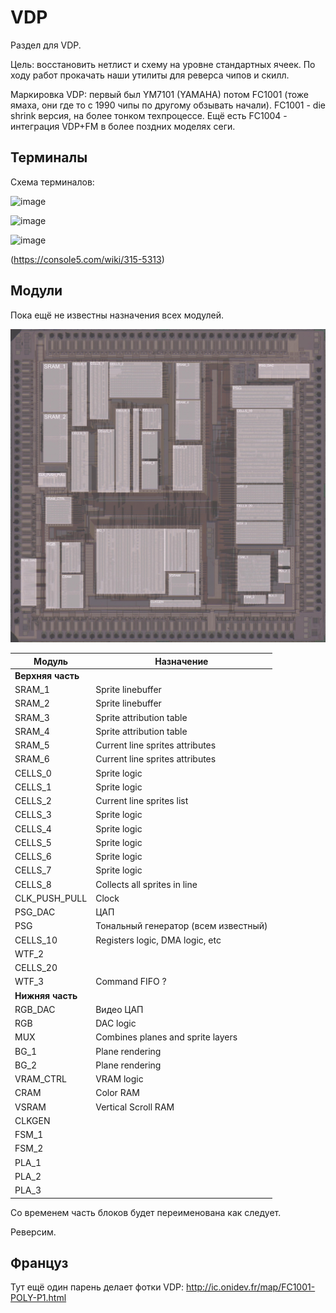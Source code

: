 # VDP

Раздел для VDP.

Цель: восстановить нетлист и схему на уровне стандартных ячеек. По ходу работ прокачать наши утилиты для реверса чипов и скилл.

Маркировка VDP: первый был YM7101 (YAMAHA) потом FC1001 (тоже ямаха, они где то с 1990 чипы по другому обзывать начали). FC1001 - die shrink версия, на более тонком техпроцессе. Ещё есть FC1004 - интеграция VDP+FM в более поздних моделях сеги.

## Терминалы

Схема терминалов:

![image](https://user-images.githubusercontent.com/5828819/176869971-76b85399-3c73-4903-aa8d-abc61f7090d7.png)

![image](https://user-images.githubusercontent.com/5828819/177406986-9a2b6f3f-5a02-48d1-b163-743e570924fd.png)

![image](https://user-images.githubusercontent.com/5828819/177406997-17cb162e-d11b-4455-9056-1bba7c365446.png)

(https://console5.com/wiki/315-5313)

## Модули

Пока ещё не известны назначения всех модулей.

![VDP_Modules](Images/VDP_Modules_Image_annotated.jpg)

|Модуль|Назначение|
|---|---|
|**Верхняя часть**||
|SRAM_1| Sprite linebuffer |
|SRAM_2| Sprite linebuffer |
|SRAM_3| Sprite attribution table |
|SRAM_4| Sprite attribution table |
|SRAM_5| Current line sprites attributes |
|SRAM_6| Current line sprites attributes |
|CELLS_0| Sprite logic |
|CELLS_1| Sprite logic |
|CELLS_2| Current line sprites list |
|CELLS_3| Sprite logic |
|CELLS_4| Sprite logic |
|CELLS_5| Sprite logic |
|CELLS_6| Sprite logic |
|CELLS_7| Sprite logic |
|CELLS_8| Collects all sprites in line |
|CLK_PUSH_PULL| Clock |
|PSG_DAC|ЦАП|
|PSG|Тональный генератор (всем известный)|
|CELLS_10| Registers logic, DMA logic, etc |
|WTF_2|  |
|CELLS_20| |
|WTF_3| Command FIFO ? |
|**Нижняя часть**||
|RGB_DAC|Видео ЦАП|
|RGB| DAC logic |
|MUX| Combines planes and sprite layers |
|BG_1| Plane rendering |
|BG_2| Plane rendering |
|VRAM_CTRL| VRAM logic |
|CRAM| Color RAM |
|VSRAM| Vertical Scroll RAM |
|CLKGEN| |
|FSM_1| |
|FSM_2| |
|PLA_1| |
|PLA_2| |
|PLA_3| |

Со временем часть блоков будет переименована как следует.

Реверсим.

## Француз

Тут ещё один парень делает фотки VDP: http://ic.onidev.fr/map/FC1001-POLY-P1.html

